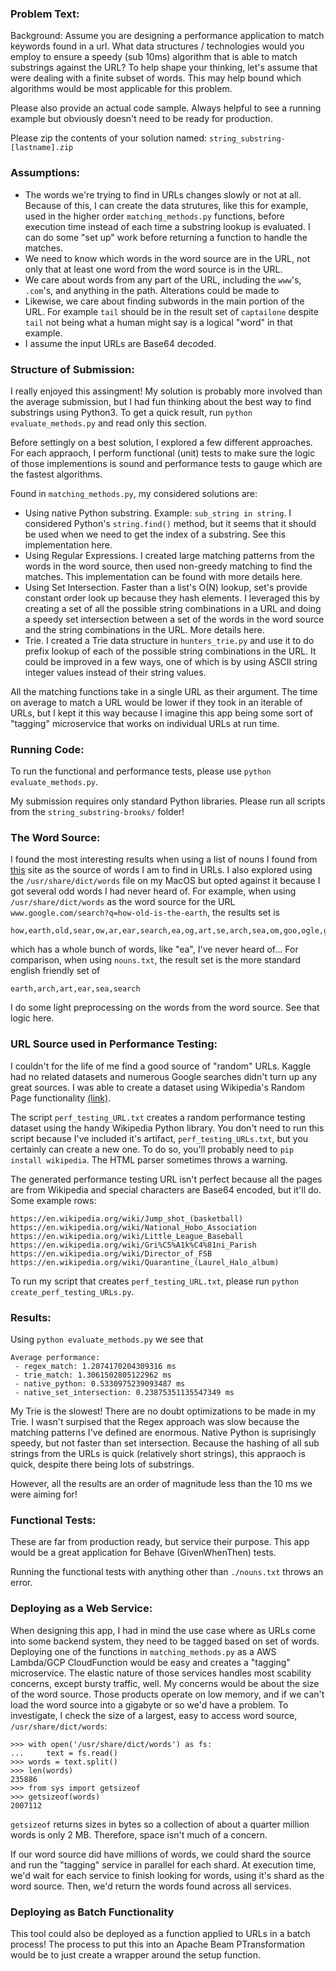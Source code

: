 ### Problem Text:
Background:
Assume you are designing a performance application to match keywords found in a url. What data structures / technologies would you employ to ensure a speedy (sub 10ms) algorithm that is able to match substrings against the URL? To help shape your thinking, let's assume that were dealing with a finite subset of words. This may help bound which algorithms would be most applicable for this problem. 

Please also provide an actual code sample. Always helpful to see a running example but obviously doesn't need to be ready for production. 

Please zip the contents of your solution named: `string_substring-[lastname].zip`


### Assumptions:
- The words we're trying to find in URLs changes slowly or not at all.  Because of this, I can create the data strutures, like this for example, used in the higher order `matching_methods.py` functions, before execution time instead of each time a substring lookup is evaluated.  I can do some "set up" work before returning a function to handle the matches. 
- We need to know which words in the word source are in the URL, not only that at least one word from the word source is in the URL.
- We care about words from any part of the URL, including the `www`'s, `.com`'s, and anything in the path.  Alterations could be made to 
- Likewise, we care about finding subwords in the main portion of the URL.  For example `tail` should be in the result set of `captailone` despite `tail` not being what a human might say is a logical "word" in that example.
- I assume the input URLs are Base64 decoded.



### Structure of Submission:
I really enjoyed this assingment!  My solution is probably more involved than the average submission, but I had fun thinking about the best way to find substrings using Python3.  To get a quick result, run `python evaluate_methods.py` and read only this section.

Before settingly on a best solution, I explored a few different approaches.  For each appraoch, I perform functional (unit) tests to make sure the logic of those implementions is sound and performance tests to gauge which are the fastest algorithms.  

Found in `matching_methods.py`, my considered solutions are:
- Using native Python substring. Example: `sub_string in string`.  I considered Python's `string.find()` method, but it seems that it should be used when we need to get the index of a substring.  See this implementation here.  
- Using Regular Expressions. I created large matching patterns from the words in the word source, then used non-greedy matching to find the matches.  This implementation can be found with more details here.  
- Using Set Intersection.  Faster than a list's O(N) lookup, set's provide constant order look up because they hash elements.  I leveraged this by creating a set of all the possible string combinations in a URL and doing a speedy set intersection between a set of the words in the word source and the string combinations in the URL.  More details here.
- Trie.  I created a Trie data structure in `hunters_trie.py` and use it to do prefix lookup of each of the possible string combinations in the URL.  It could be improved in a few ways, one of which is by using ASCII string integer values instead of their string values. 

All the matching functions take in a single URL as their argument.  The time on average to match a URL would be lower if they took in an iterable of URLs, but I kept it this way because I imagine this app being some sort of "tagging" microservice that works on individual URLs at run time.  


### Running Code:
To run the functional and performance tests, please use `python evaluate_methods.py`. 

My submission requires only standard Python libraries. Please run all scripts from the `string_substring-brooks/` folder!


### The Word Source:
I found the most interesting results when using a list of nouns I found from [this](http://www.desiquintans.com/downloads/nounlist/nounlist.txt) site as the source of words I am to find in URLs.  I also explored using the `/usr/share/dict/words` file on my MacOS but opted against it because I got several odd words I had never heard of.  For example, when using `/usr/share/dict/words` as the word source for the URL `www.google.com/search?q=how-old-is-the-earth`, the results set is 
```
how,earth,old,sear,ow,ar,ear,search,ea,og,art,se,arch,sea,om,goo,ogle,go,arc,he,th,the,is,ho
```
which has a whole bunch of words, like "ea", I've never heard of...  For comparison, when using `nouns.txt`, the result set is the more standard english friendly set of
```
earth,arch,art,ear,sea,search
```

I do some light preprocessing on the words from the word source.  See that logic here.


### URL Source used in Performance Testing:
I couldn't for the life of me find a good source of "random" URLs.  Kaggle had no related datasets and numerous Google searches didn't turn up any great sources.  I was able to create a dataset using Wikipedia's Random Page functionality [(link)](https://en.wikipedia.org/wiki/Wikipedia:Random).

The script `perf_testing_URL.txt` creates a random performance testing dataset using the handy Wikipedia Python library.  You don't need to run this script because I've included it's artifact, `perf_testing_URLs.txt`, but you certainly can create a new one.  To do so, you'll probably need to `pip install wikipedia`.  The HTML parser sometimes throws a warning.

The generated performance testing URL isn't perfect because all the pages are from Wikipedia and special characters are Base64 encoded, but it'll do.  Some example rows:
```
https://en.wikipedia.org/wiki/Jump_shot_(basketball)
https://en.wikipedia.org/wiki/National_Hobo_Association
https://en.wikipedia.org/wiki/Little_League_Baseball
https://en.wikipedia.org/wiki/Gri%C5%A1k%C4%81ni_Parish
https://en.wikipedia.org/wiki/Director_of_FSB
https://en.wikipedia.org/wiki/Quarantine_(Laurel_Halo_album)
```

To run my script that creates `perf_testing_URL.txt`, please run `python create_perf_testing_URLs.py`.


### Results:
Using `python evaluate_methods.py` we see that
```
Average performance:
 - regex_match: 1.2074170204309316 ms
 - trie_match: 1.3061502805122962 ms
 - native_python: 0.5330975239093487 ms
 - native_set_intersection: 0.23875351135547349 ms
```
My Trie is the slowest!  There are no doubt optimizations to be made in my Trie.  I wasn't surpised that the Regex approach was slow because the matching patterns I've defined are enormous.  Native Python is suprisingly speedy, but not faster than set intersection.  Because the hashing of all sub strings from the URLs is quick (relatively short strings), this appraoch is quick, despite there being lots of substrings.

However, all the results are an order of magnitude less than the 10 ms we were aiming for!


### Functional Tests:
These are far from production ready, but service their purpose.  This app would be a great application for Behave (GivenWhenThen) tests. 

Running the functional tests with anything other than `./nouns.txt` throws an error.




### Deploying as a Web Service:
When designing this app, I had in mind the use case where as URLs come into some backend system, they need to be tagged based on set of words.  Deploying one of the functions in `matching_methods.py` as a AWS Lambda/GCP CloudFunction would be easy and creates a "tagging" microservice.  The elastic nature of those services handles most scability concerns, except bursty traffic, well.  My concerns would be about the size of the word source.  Those products operate on low memory, and if we can't load the word source into a gigabyte or so we'd have a problem.  To investigate, I check the size of a largest, easy to access word source, `/usr/share/dict/words`:
```
>>> with open('/usr/share/dict/words') as fs:
...     text = fs.read()
>>> words = text.split()
>>> len(words)
235886
>>> from sys import getsizeof
>>> getsizeof(words)
2007112
```
`getsizeof` returns sizes in bytes so a collection of about a quarter million words is only 2 MB.  Therefore, space isn't much of a concern.

If our word source did have millions of words, we could shard the source and run the "tagging" service in parallel for each shard.  At execution time, we'd wait for each service to finish looking for words, using it's shard as the word source.  Then, we'd return the words found across all services.  


### Deploying as Batch Functionality
This tool could also be deployed as a function applied to URLs in a batch process!  The process to put this into an Apache Beam PTransformation would be to just create a wrapper around the setup function.

